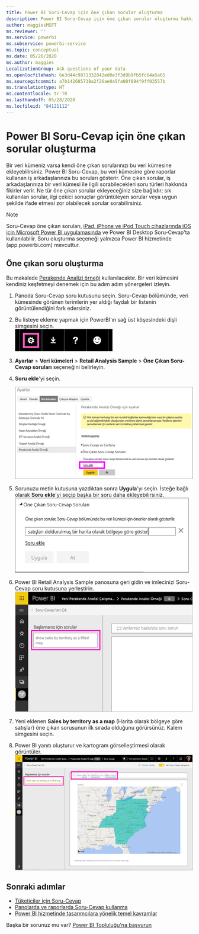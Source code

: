 ```yaml
---
title: Power BI Soru-Cevap için öne çıkan sorular oluşturma
description: Power BI Soru-Cevap için öne çıkan sorular oluşturma hakkında belge
author: maggiesMSFT
ms.reviewer: ''
ms.service: powerbi
ms.subservice: powerbi-service
ms.topic: conceptual
ms.date: 05/26/2020
ms.author: maggies
LocalizationGroup: Ask questions of your data
ms.openlocfilehash: 6e3d44c9871332842ed0e3f3d9b9fb5fc64a5a65
ms.sourcegitcommit: a7b142685738a2f26ae0a5fa08f894f9ff03557b
ms.translationtype: HT
ms.contentlocale: tr-TR
ms.lasthandoff: 05/28/2020
ms.locfileid: "84121112"
---
```

# <a name="create-featured-questions-for-power-bi-qa"></a>Power BI Soru-Cevap için öne çıkan sorular oluşturma
Bir veri kümeniz varsa kendi öne çıkan sorularınızı bu veri kümesine ekleyebilirsiniz. Power BI Soru-Cevap, bu veri kümesine göre raporlar kullanan iş arkadaşlarınıza bu soruları gösterir.  Öne çıkan sorular, iş arkadaşlarınıza bir veri kümesi ile ilgili sorabilecekleri soru türleri hakkında fikirler verir. Ne tür öne çıkan sorular ekleyeceğiniz size bağlıdır; sık kullanılan sorular, ilgi çekici sonuçlar görüntüleyen sorular veya uygun şekilde ifade etmesi zor olabilecek sorular sorabilirsiniz.


> [!NOTE]
> Soru-Cevap öne çıkan soruları, [iPad, iPhone ve iPod Touch cihazlarında iOS için Microsoft Power BI uygulamasında](../consumer/mobile/mobile-apps-ios-qna.md) ve Power BI Desktop Soru-Cevap'ta kullanılabilir. Soru oluşturma seçeneği yalnızca Power BI hizmetinde (app.powerbi.com) mevcuttur.
> 

## <a name="create-a-featured-question"></a>Öne çıkan soru oluşturma

Bu makalede [Perakende Analizi örneği](sample-datasets.md) kullanılacaktır. Bir veri kümesini kendiniz keşfetmeyi denemek için bu adım adım yönergeleri izleyin.

1. Panoda Soru-Cevap soru kutusunu seçin.   Soru-Cevap bölümünde, veri kümesinde görünen terimlerin yer aldığı faydalı bir listenin görüntülendiğini fark edersiniz.
2. Bu listeye ekleme yapmak için PowerBI'ın sağ üst köşesindeki dişli simgesini seçin.  
   ![dişli simgesi](media/service-q-and-a-create-featured-questions/pbi_gearicon2.jpg)
3. **Ayarlar** &gt; **Veri kümeleri** &gt; **Retail Analysis Sample** &gt; **Öne Çıkan Soru-Cevap soruları** seçeneğini belirleyin.  
4. **Soru ekle**'yi seçin.
   
   ![Ayarlar menüsü](media/service-q-and-a-create-featured-questions/power-bi-settings.png)
5. Sorunuzu metin kutusuna yazdıktan sonra **Uygula**'yı seçin.   İsteğe bağlı olarak **Soru ekle**'yi seçip başka bir soru daha ekleyebilirsiniz.  
   ![Öne çıkan Soru-Cevap Soruları bölmesi](media/service-q-and-a-create-featured-questions/power-bi-type-featured-question.png)
6. Power BI Retail Analysis Sample panosuna geri gidin ve imlecinizi Soru-Cevap soru kutusuna yerleştirin.   
   ![Öne çıkan sorunun bulunduğu Soru-Cevap kutusu](media/service-q-and-a-create-featured-questions/power-bi-qna-featured-question-to-start.png)
7. Yeni eklenen **Sales by territory as a map** (Harita olarak bölgeye göre satışlar) öne çıkan sorusunun ilk sırada olduğunu görürsünüz. Kalem simgesini seçin.  
8. Power BI yanıtı oluşturur ve kartogram görselleştirmesi olarak görüntüler.  
   ![Soru-Cevap öne çıkan sorusu cevaplandı: harita görselleştirmesi](media/service-q-and-a-create-featured-questions/power-bi-qna-featured-question.png)

## <a name="next-steps"></a>Sonraki adımlar

- [Tüketiciler için Soru-Cevap](../consumer/end-user-q-and-a.md)  
- [Panolarda ve raporlarda Soru-Cevap kullanma](power-bi-tutorial-q-and-a.md)  
- [Power BI hizmetinde tasarımcılara yönelik temel kavramlar](../fundamentals/service-basic-concepts.md)  

Başka bir sorunuz mu var? [Power BI Topluluğu'na başvurun](https://community.powerbi.com/)
